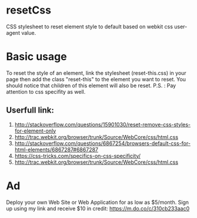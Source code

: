 # resetCss   
CSS stylesheet to reset element style to default based on webkit css user-agent value.

# Basic usage  
To reset the style of an element, link the stylesheet (reset-this.css) in your page then add the class "reset-this" to the element you want to reset.
You should notice that children of this element will also be reset.
P.S. : Pay attention to css specifity as well.

## Userfull link:   

1. http://stackoverflow.com/questions/15901030/reset-remove-css-styles-for-element-only  
2. http://trac.webkit.org/browser/trunk/Source/WebCore/css/html.css   
3. http://stackoverflow.com/questions/6867254/browsers-default-css-for-html-elements/6867287#6867287   
4. https://css-tricks.com/specifics-on-css-specificity/   
5. http://trac.webkit.org/browser/trunk/Source/WebCore/css/html.css




# Ad
Deploy your own Web Site or Web Application for as low as $5/month. Sign up using my link and receive $10 in credit: https://m.do.co/c/310cb233aac0
